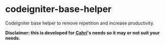 codeigniter-base-helper
=======================

CodeIgniter base helper to remove repetition and increase productivity.

**Disclaimer: this is developed for [Cahri](http://www.cahri.com/)'s needs so it may or not suit your needs.**